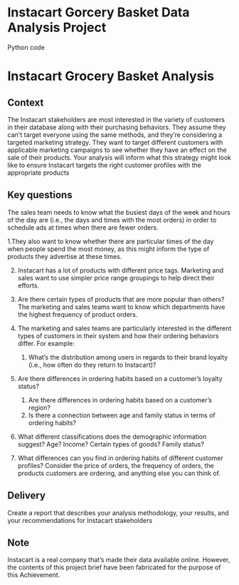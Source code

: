 # Instacart Gorcery Basket Data Analysis Project
Python code
# Instacart Grocery Basket Analysis 
## Context
The Instacart stakeholders are most interested in the variety of customers in their database along with their purchasing behaviors. They assume they can't target everyone using the same methods, and they’re considering a targeted marketing strategy. They want to target different customers with applicable marketing campaigns to see whether they have an effect on the sale of their products. Your analysis will inform what this strategy might look like to ensure Instacart targets the right customer profiles with the appropriate products
## Key questions
The sales team needs to know what the busiest days of the week and hours of the day are (i.e., the days and times with the most orders) in order to schedule ads at times when there are fewer orders. 

1.They also want to know whether there are particular times of the day when people spend the most money, as this might inform the type of products they advertise at these times. 

2. Instacart has a lot of products with different price tags. Marketing and sales want to use simpler price range groupings to help direct their efforts. 

3. Are there certain types of products that are more popular than others? The marketing and sales teams want to know which departments have the highest frequency of product orders. 

4. The marketing and sales teams are particularly interested in the different types of customers in their system and how their ordering behaviors differ. For example: 
   1) What’s the distribution among users in regards to their brand loyalty (i.e., how often do they return to Instacart)? 

5. Are there differences in ordering habits based on a customer’s loyalty status?
   1) Are there differences in ordering habits based on a customer’s region? 
   2) Is there a connection between age and family status in terms of ordering habits? 

6. What different classifications does the demographic information suggest? Age? Income? Certain types of goods? Family status? 
7. What differences can you find in ordering habits of different customer profiles? Consider the price of orders, the frequency of orders, the products customers are ordering, and anything else you can think of. 

## Delivery
Create a report that describes your analysis methodology, your results, and your recommendations for Instacart stakeholders 
## Note
Instacart is a real company that’s made their data available online. However, the contents of this project brief have been fabricated for the purpose of this Achievement.
